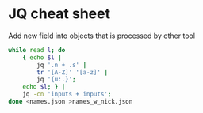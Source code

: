 # JQ cheat sheet

Add new field into objects that is processed by other tool
```bash
while read l; do
	{ echo $l |
		jq '.n + .s' |
		tr '[A-Z]' '[a-z]' |
		jq '{u:.}';
	echo $l; } |
	jq -cn 'inputs + inputs';
done <names.json >names_w_nick.json
```
